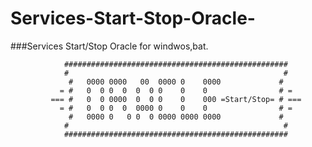 Services-Start-Stop-Oracle-
===========================

###Services Start/Stop Oracle for windwos,bat.


                ##################################################
                #                                                #
                 #   0000 0000   00  0000 0    0000             #
               = #   0  0 0  0  0  0 0    0    0                # =
             === #   0  0 0000  0  0 0    0    000 =Start/Stop= # ===
               = #   0  0 0  0  0000 0    0    0                # =
                 #   0000 0   0 0  0 0000 0000 0000             #
                #                                                #
                ##################################################
